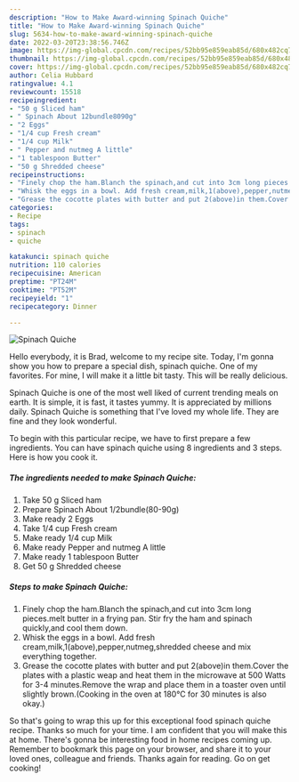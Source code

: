 ```yaml
---
description: "How to Make Award-winning Spinach Quiche"
title: "How to Make Award-winning Spinach Quiche"
slug: 5634-how-to-make-award-winning-spinach-quiche
date: 2022-03-20T23:38:56.746Z
image: https://img-global.cpcdn.com/recipes/52bb95e859eab85d/680x482cq70/spinach-quiche-recipe-main-photo.jpg
thumbnail: https://img-global.cpcdn.com/recipes/52bb95e859eab85d/680x482cq70/spinach-quiche-recipe-main-photo.jpg
cover: https://img-global.cpcdn.com/recipes/52bb95e859eab85d/680x482cq70/spinach-quiche-recipe-main-photo.jpg
author: Celia Hubbard
ratingvalue: 4.1
reviewcount: 15518
recipeingredient:
- "50 g Sliced ham"
- " Spinach About 12bundle8090g"
- "2 Eggs"
- "1/4 cup Fresh cream"
- "1/4 cup Milk"
- " Pepper and nutmeg A little"
- "1 tablespoon Butter"
- "50 g Shredded cheese"
recipeinstructions:
- "Finely chop the ham.Blanch the spinach,and cut into 3cm long pieces.melt butter in a frying pan. Stir fry the ham and spinach quickly,and cool them down."
- "Whisk the eggs in a bowl. Add fresh cream,milk,1(above),pepper,nutmeg,shredded cheese and mix everything together."
- "Grease the cocotte plates with butter and put 2(above)in them.Cover the plates with a plastic weap and heat them in the microwave at 500 Watts for 3-4 minutes.Remove the wrap and place them in a toaster oven until slightly brown.(Cooking in the oven at 180℃ for 30 minutes is also okay.)"
categories:
- Recipe
tags:
- spinach
- quiche

katakunci: spinach quiche 
nutrition: 110 calories
recipecuisine: American
preptime: "PT24M"
cooktime: "PT52M"
recipeyield: "1"
recipecategory: Dinner

---
```



![Spinach Quiche](https://img-global.cpcdn.com/recipes/52bb95e859eab85d/680x482cq70/spinach-quiche-recipe-main-photo.jpg)

Hello everybody, it is Brad, welcome to my recipe site. Today, I'm gonna show you how to prepare a special dish, spinach quiche. One of my favorites. For mine, I will make it a little bit tasty. This will be really delicious.

Spinach Quiche is one of the most well liked of current trending meals on earth. It is simple, it is fast, it tastes yummy. It is appreciated by millions daily. Spinach Quiche is something that I've loved my whole life. They are fine and they look wonderful.




To begin with this particular recipe, we have to first prepare a few ingredients. You can have spinach quiche using 8 ingredients and 3 steps. Here is how you cook it.

<!--inarticleads1-->

##### The ingredients needed to make Spinach Quiche:

1. Take 50 g Sliced ham
1. Prepare  Spinach About 1/2bundle(80-90g)
1. Make ready 2 Eggs
1. Take 1/4 cup Fresh cream
1. Make ready 1/4 cup Milk
1. Make ready  Pepper and nutmeg A little
1. Make ready 1 tablespoon Butter
1. Get 50 g Shredded cheese




<!--inarticleads2-->

##### Steps to make Spinach Quiche:

1. Finely chop the ham.Blanch the spinach,and cut into 3cm long pieces.melt butter in a frying pan. Stir fry the ham and spinach quickly,and cool them down.
1. Whisk the eggs in a bowl. Add fresh cream,milk,1(above),pepper,nutmeg,shredded cheese and mix everything together.
1. Grease the cocotte plates with butter and put 2(above)in them.Cover the plates with a plastic weap and heat them in the microwave at 500 Watts for 3-4 minutes.Remove the wrap and place them in a toaster oven until slightly brown.(Cooking in the oven at 180℃ for 30 minutes is also okay.)




So that's going to wrap this up for this exceptional food spinach quiche recipe. Thanks so much for your time. I am confident that you will make this at home. There's gonna be interesting food in home recipes coming up. Remember to bookmark this page on your browser, and share it to your loved ones, colleague and friends. Thanks again for reading. Go on get cooking!
